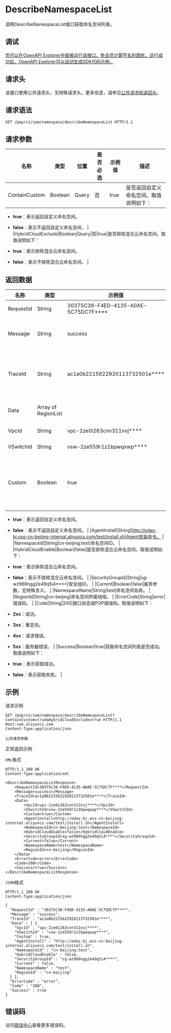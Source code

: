 # DescribeNamespaceList

调用DescribeNamespaceList接口获取命名空间列表。

## 调试

[您可以在OpenAPI Explorer中直接运行该接口，免去您计算签名的困扰。运行成功后，OpenAPI Explorer可以自动生成SDK代码示例。](https://api.aliyun.com/#product=sae&api=DescribeNamespaceList&type=ROA&version=2019-05-06)

## 请求头

该接口使用公共请求头，无特殊请求头。更多信息，请参见[公共请求和返回头](~~126964~~)。

## 请求语法

```
GET /pop/v1/sam/namespace/describeNamespaceList HTTP/1.1
```

## 请求参数

|名称|类型|位置|是否必选|示例值|描述|
|--|--|--|----|---|--|
|ContainCustom|Boolean|Query|否|true|是否返回自定义命名空间。取值说明如下：

 -   **true**：表示返回自定义命名空间。
-   **false**：表示不返回自定义命名空间。 |
|HybridCloudExclude|Boolean|Query|否|true|是否排除混合云命名空间。取值说明如下：

 -   **true**：表示排除混合云命名空间。
-   **false**：表示不排除混合云命名空间。 |

## 返回数据

|名称|类型|示例值|描述|
|--|--|---|--|
|RequestId|String|30375C38-F4ED-4135-A0AE-5C75DC7F\*\*\*\*|请求ID。 |
|Message|String|success|调用结果的附加信息。 |
|TraceId|String|ac1a0b2215622920113732501e\*\*\*\*|调用链ID，用于精确查询调用信息。 |
|Data|Array of RegionList| |命名空间列表。 |
|VpcId|String|vpc-2ze0i263cnn311nvj\*\*\*\*|VPC ID。 |
|VSwitchId|String|vsw-2ze559r1z1bpwqxwp\*\*\*\*|vSwitch ID。 |
|Custom|Boolean|true|是否返回自定义命名空间。取值说明如下：

 -   **true**：表示返回自定义命名空间。
-   **false**：表示不返回自定义命名空间。 |
|AgentInstall|String|http://edas-bj.oss-cn-beijing-internal.aliyuncs.com/test/install.sh|Agent安装命令。 |
|NamespaceId|String|cn-beijing:test|命名空间ID。 |
|HybridCloudEnable|Boolean|false|是否排除混合云命名空间。取值说明如下：

 -   **true**：表示排除混合云命名空间。
-   **false**：表示不排除混合云命名空间。 |
|SecurityGroupId|String|sg-wz969ngg2e49q5i4\*\*\*\*|安全组ID。 |
|Current|Boolean|false|废弃参数，无特殊含义。 |
|NamespaceName|String|test|命名空间名称。 |
|RegionId|String|cn-beijing|命名空间所属地域。 |
|ErrorCode|String|error|错误码。 |
|Code|String|200|接口状态或POP错误码。取值说明如下：

 -   **2xx**：成功。
-   **3xx**：重定向。
-   **4xx**：请求错误。
-   **5xx**：服务器错误。 |
|Success|Boolean|true|获取命名空间列表是否成功。取值说明如下：

 -   **true**：表示获取成功。
-   **false**：表示获取失败。 |

## 示例

请求示例

```
GET /pop/v1/sam/namespace/describeNamespaceList?ContainCustom=true&HybridCloudExclude=true HTTP/1.1
Host:sae.aliyuncs.com
Content-Type:application/json

公共请求参数
```

正常返回示例

`XML`格式

```
HTTP/1.1 200 OK
Content-Type:application/xml

<DescribeNamespaceListResponse>
    <RequestId>30375C38-F4ED-4135-A0AE-5C75DC7F****</RequestId>
    <Message>success</Message>
    <TraceId>ac1a0b2215622920113732501e****</TraceId>
    <Data>
        <VpcId>vpc-2ze0i263cnn311nvj****</VpcId>
        <VSwitchId>vsw-2ze559r1z1bpwqxwp****</VSwitchId>
        <Custom>true</Custom>
        <AgentInstall>http://edas-bj.oss-cn-beijing-internal.aliyuncs.com/test/install.sh</AgentInstall>
        <NamespaceId>cn-beijing:test</NamespaceId>
        <HybridCloudEnable>false</HybridCloudEnable>
        <SecurityGroupId>sg-wz969ngg2e49q5i4****</SecurityGroupId>
        <Current>false</Current>
        <NamespaceName>test</NamespaceName>
        <RegionId>cn-beijing</RegionId>
    </Data>
    <ErrorCode>error</ErrorCode>
    <Code>200</Code>
    <Success>true</Success>
</DescribeNamespaceListResponse>
```

`JSON`格式

```
HTTP/1.1 200 OK
Content-Type:application/json

{
  "RequestId" : "30375C38-F4ED-4135-A0AE-5C75DC7F****",
  "Message" : "success",
  "TraceId" : "ac1a0b2215622920113732501e****",
  "Data" : [ {
    "VpcId" : "vpc-2ze0i263cnn311nvj****",
    "VSwitchId" : "vsw-2ze559r1z1bpwqxwp****",
    "Custom" : true,
    "AgentInstall" : "http://edas-bj.oss-cn-beijing-internal.aliyuncs.com/test/install.sh",
    "NamespaceId" : "cn-beijing:test",
    "HybridCloudEnable" : false,
    "SecurityGroupId" : "sg-wz969ngg2e49q5i4****",
    "Current" : false,
    "NamespaceName" : "test",
    "RegionId" : "cn-beijing"
  } ],
  "ErrorCode" : "error",
  "Code" : "200",
  "Success" : true
}
```

## 错误码

访问[错误中心](https://error-center.aliyun.com/status/product/sae)查看更多错误码。

